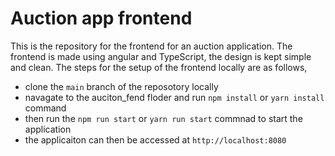 # Auction app frontend 
This is the repository for the frontend for an auction application. The frontend is made using angular and TypeScript, the design is kept simple and clean. The steps for the setup of the frontend locally are as follows, 

- clone the `main` branch of the reposotory locally 
- navagate to the auciton_fend floder and run `npm install` or `yarn install` command 
- then run the `npm run start` or `yarn run start` commnad to start the application 
- the applicaiton can then be accessed at `http://localhost:8080` 
